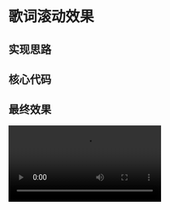 # 歌词滚动效果

## 实现思路

## 核心代码

## 最终效果

<video controls>
  <source src="/video/歌词滚动.mp4" type="video/mp4">
  <p>您的浏览器不支持显示视频</p>
</video>